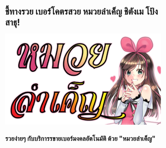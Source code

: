 # ชี้ทางรวย เบอร์โคตรสวย หมวยลำเค็ญ ชิตังเม โป้ง สาธุ!

![Muay Lumken](./public/muay-lumken-aichan.png)

## รวยง่ายๆ กับบริการรขายเบอร์มงคลอัตโนมัติ ด้วย "หมวยลำเค็ญ"
